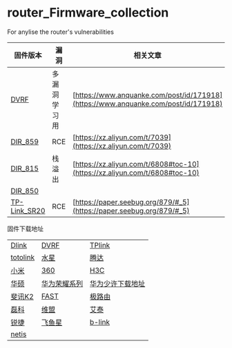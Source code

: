 # router_Firmware_collection
For anylise the router's vulnerabilities

| 固件版本 | 漏洞 | 相关文章 |
|------|-----------|---------------|
| [DVRF](DVRF/DVRF_v03.bin)| 多漏洞学习用 |[https://www.anquanke.com/post/id/171918](https://www.anquanke.com/post/id/171918) |
| [DIR_859](DLINK/DIR-859/DIR859Ax_FW105b03.bin) | RCE|[https://xz.aliyun.com/t/7039](https://xz.aliyun.com/t/7039) |
| [DIR_815](DLINK/DIR-815/dir815_v1.00_a86b.bin) | 栈溢出|[https://xz.aliyun.com/t/6808#toc-10](https://xz.aliyun.com/t/6808#toc-10) |
| [DIR_850](DLINK/DIR-850/DIR850LB1_FW207WWb05.bin) | | | |
| [TP-Link_SR20](TP_LINK/TP_LINK_SR20/tpra_sr20v1_us-up-ver1-2-1-P522_20180518-rel77140_2018-05-21_08.42.04.bin) | RCE | [https://paper.seebug.org/879/#_5](https://paper.seebug.org/879/#_5) |



固件下载地址

| | | |
|----|-----|----|
| [Dlink](https://tsd.dlink.com.tw/) | [DVRF](https://github.com/praetorian-inc/DVRF) | [TPlink](https://www.tp-link.com/us/support/download) |
| [totolink](http://www.totolink.cn/index.php/Download/list/121.html) | [水星](https://service.mercurycom.com.cn/download-list.html) | [腾达](https://www.tenda.com.cn/service/download-cata-11.html) |
| [小米](http://www.miui.com/thread-1776173-1-1.html) | [360](https://bbs.360.cn/thread-14271499-1-1.html) | [H3C](http://www0.h3c.com.cn/cn/Service/Document_Software/Software_Download/Router/) |
| [华硕](https://www.asus.com.cn/Networking/RTAC68U/HelpDesk_BIOS/) | [华为荣耀系列](https://www.honor.cn/support/softwarelist/) | [华为少许下载地址](https://club.huawei.com/thread-1070197-1-1.html) |
| [斐讯K2](https://www.jianshu.com/p/a6bb6dd79558) | [FAST](https://service.fastcom.com.cn/download-list.html#0) | [极路由](https://app.hiwifi.com/dstore.php?m=download&a=info) |
| [磊科](http://www.netcoretec.com/download.html) | [维盟](http://www.wayos.com/download/luyougujian.html) | [艾泰](https://www.utt.com.cn/downloadcenter.php) |
| [锐捷](http://www.ruijie.com.cn/fw/rj/) | [飞鱼星](http://www.adslr.com/companyfile/2/) | [b-link](http://www.b-link.net.cn/download.php?CateId=11) |
| [netis](http://www.netis-systems.com/Suppory/de_details/id/1/de/50.html) | | |

